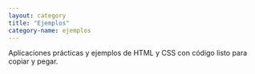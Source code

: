 ```yaml
---
layout: category
title: "Ejemplos"
category-name: ejemplos
---
```


<p class="lead">Aplicaciones prácticas y ejemplos de HTML y CSS con código listo para copiar y pegar.</p>

